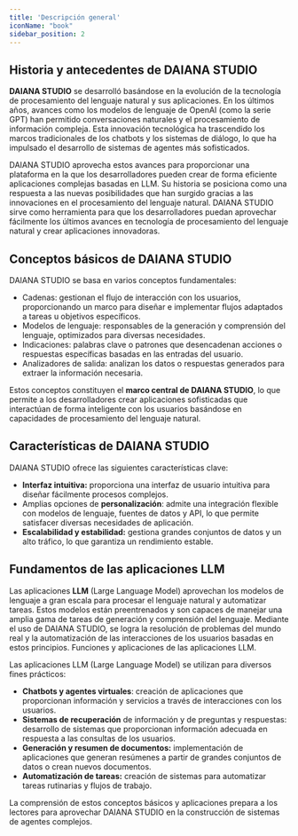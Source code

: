 ```yaml
---
title: 'Descripción general'
iconName: "book"
sidebar_position: 2
---
```


## Historia y antecedentes de DAIANA STUDIO
**DAIANA STUDIO** se desarrolló basándose en la evolución de la tecnología de procesamiento del lenguaje natural y sus aplicaciones. En los últimos años, avances como los modelos de lenguaje de OpenAI (como la serie GPT) han permitido conversaciones naturales y el procesamiento de información compleja. Esta innovación tecnológica ha trascendido los marcos tradicionales de los chatbots y los sistemas de diálogo, lo que ha impulsado el desarrollo de sistemas de agentes más sofisticados.

DAIANA STUDIO aprovecha estos avances para proporcionar una plataforma en la que los desarrolladores pueden crear de forma eficiente aplicaciones complejas basadas en LLM. Su historia se posiciona como una respuesta a las nuevas posibilidades que han surgido gracias a las innovaciones en el procesamiento del lenguaje natural. DAIANA STUDIO sirve como herramienta para que los desarrolladores puedan aprovechar fácilmente los últimos avances en tecnología de procesamiento del lenguaje natural y crear aplicaciones innovadoras.

## Conceptos básicos de DAIANA STUDIO
DAIANA STUDIO se basa en varios conceptos fundamentales:

- Cadenas: gestionan el flujo de interacción con los usuarios, proporcionando un marco para diseñar e implementar flujos adaptados a tareas u objetivos específicos.
- Modelos de lenguaje: responsables de la generación y comprensión del lenguaje, optimizados para diversas necesidades.
- Indicaciones: palabras clave o patrones que desencadenan acciones o respuestas específicas basadas en las entradas del usuario.
- Analizadores de salida: analizan los datos o respuestas generados para extraer la información necesaria.

Estos conceptos constituyen el **marco central de DAIANA STUDIO**, lo que permite a los desarrolladores crear aplicaciones sofisticadas que interactúan de forma inteligente con los usuarios basándose en capacidades de procesamiento del lenguaje natural.

## Características de DAIANA STUDIO
DAIANA STUDIO ofrece las siguientes características clave:
- **Interfaz intuitiva:** proporciona una interfaz de usuario intuitiva para diseñar fácilmente procesos complejos.
- Amplias opciones de **personalización**: admite una integración flexible con modelos de lenguaje, fuentes de datos y API, lo que permite satisfacer diversas necesidades de aplicación.
- **Escalabilidad y estabilidad:** gestiona grandes conjuntos de datos y un alto tráfico, lo que garantiza un rendimiento estable.

## Fundamentos de las aplicaciones LLM

Las aplicaciones **LLM** (Large Language Model) aprovechan los modelos de lenguaje a gran escala para procesar el lenguaje natural y automatizar tareas. Estos modelos están preentrenados y son capaces de manejar una amplia gama de tareas de generación y comprensión del lenguaje. Mediante el uso de DAIANA STUDIO, se logra la resolución de problemas del mundo real y la automatización de las interacciones de los usuarios basadas en estos principios.
Funciones y aplicaciones de las aplicaciones LLM.

Las aplicaciones LLM (Large Language Model) se utilizan para diversos fines prácticos:

- **Chatbots y agentes virtuales**: creación de aplicaciones que proporcionan información y servicios a través de interacciones con los usuarios.
- **Sistemas de recuperación** de información y de preguntas y respuestas: desarrollo de sistemas que proporcionan información adecuada en respuesta a las consultas de los usuarios.
- **Generación y resumen de documentos:** implementación de aplicaciones que generan resúmenes a partir de grandes conjuntos de datos o crean nuevos documentos.
- **Automatización de tareas:** creación de sistemas para automatizar tareas rutinarias y flujos de trabajo.

La comprensión de estos conceptos básicos y aplicaciones prepara a los lectores para aprovechar DAIANA STUDIO en la construcción de sistemas de agentes complejos.

